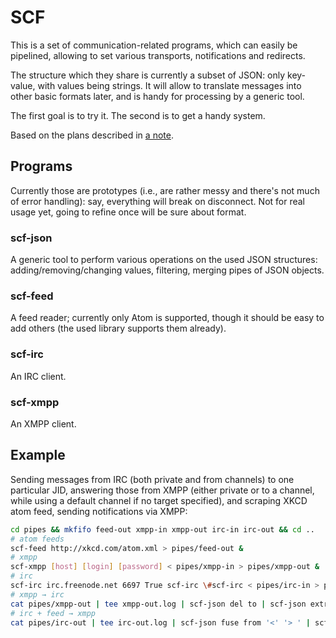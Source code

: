# SCF #

This is a set of communication-related programs, which can easily be
pipelined, allowing to set various transports, notifications and
redirects.

The structure which they share is currently a subset of JSON: only
key-value, with values being strings. It will allow to translate
messages into other basic formats later, and is handy for processing
by a generic tool.

The first goal is to try it. The second is to get a handy system.

Based on the plans described in
[a note](http://defanor.uberspace.net/notes/pipes-and-communication.html).


## Programs ##

Currently those are prototypes (i.e., are rather messy and there's not
much of error handling): say, everything will break on disconnect. Not
for real usage yet, going to refine once will be sure about format.

### scf-json ###

A generic tool to perform various operations on the used JSON
structures: adding/removing/changing values, filtering, merging pipes
of JSON objects.

### scf-feed ###

A feed reader; currently only Atom is supported, though it should be
easy to add others (the used library supports them already).

### scf-irc ###

An IRC client.

### scf-xmpp ###

An XMPP client.


## Example ##

Sending messages from IRC (both private and from channels) to one
particular JID, answering those from XMPP (either private or to a
channel, while using a default channel if no target specified), and
scraping XKCD atom feed, sending notifications via XMPP:

```bash
cd pipes && mkfifo feed-out xmpp-in xmpp-out irc-in irc-out && cd ..
# atom feeds
scf-feed http://xkcd.com/atom.xml > pipes/feed-out &
# xmpp
scf-xmpp [host] [login] [password] < pipes/xmpp-in > pipes/xmpp-out &
# irc
scf-irc irc.freenode.net 6697 True scf-irc \#scf-irc < pipes/irc-in > pipes/irc-out &
# xmpp → irc
cat pipes/xmpp-out | tee xmpp-out.log | scf-json del to | scf-json extract to ': ' | scf-json add to \#scf-irc > pipes/irc-in &
# irc + feed → xmpp
cat pipes/irc-out | tee irc-out.log | scf-json fuse from '<' '> ' | scf-json fuse thread ' ' | tee merge-in.log | scf-json merge <(cat pipes/feed-out) | tee merge-out.log | scf-json set to [jid] | tee xmpp-in.log > pipes/xmpp-in &
```
